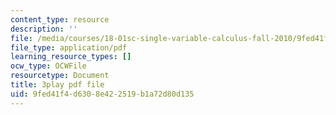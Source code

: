```yaml
---
content_type: resource
description: ''
file: /media/courses/18-01sc-single-variable-calculus-fall-2010/9fed41f4d6308e422519b1a72d80d135_y_CA5btuoQk.pdf
file_type: application/pdf
learning_resource_types: []
ocw_type: OCWFile
resourcetype: Document
title: 3play pdf file
uid: 9fed41f4-d630-8e42-2519-b1a72d80d135
---
```

